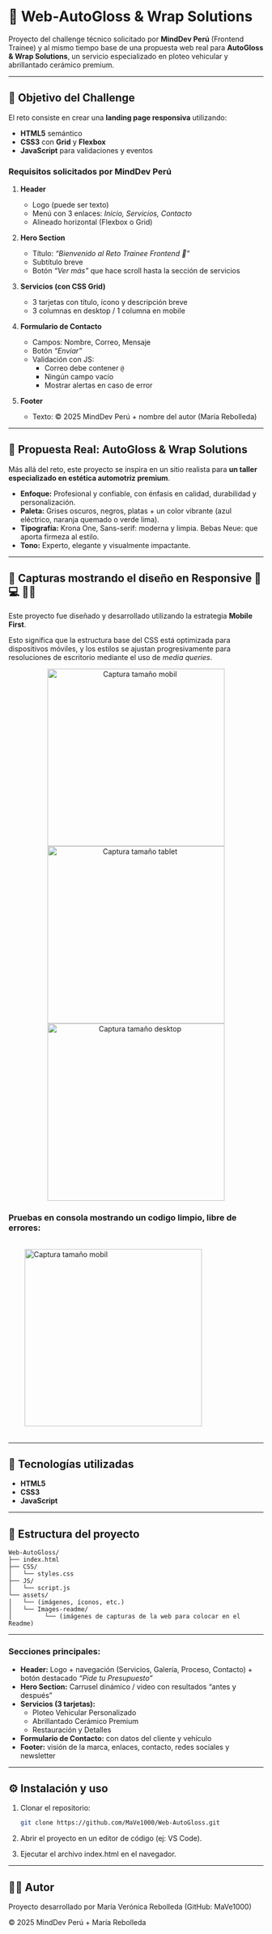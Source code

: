 # 🚗 Web-AutoGloss & Wrap Solutions

Proyecto del challenge técnico solicitado por **MindDev Perú** (Frontend Trainee) y al mismo tiempo base de una propuesta web real para **AutoGloss & Wrap Solutions**, un servicio especializado en ploteo vehicular y abrillantado cerámico premium.

---

## 📌 Objetivo del Challenge

El reto consiste en crear una **landing page responsiva** utilizando:

- **HTML5** semántico
- **CSS3** con **Grid** y **Flexbox**
- **JavaScript** para validaciones y eventos

### Requisitos solicitados por MindDev Perú

1. **Header**

   - Logo (puede ser texto)
   - Menú con 3 enlaces: _Inicio, Servicios, Contacto_
   - Alineado horizontal (Flexbox o Grid)

2. **Hero Section**

   - Título: _“Bienvenido al Reto Trainee Frontend 🚀”_
   - Subtítulo breve
   - Botón _“Ver más”_ que hace scroll hasta la sección de servicios

3. **Servicios (con CSS Grid)**

   - 3 tarjetas con título, ícono y descripción breve
   - 3 columnas en desktop / 1 columna en mobile

4. **Formulario de Contacto**

   - Campos: Nombre, Correo, Mensaje
   - Botón _“Enviar”_
   - Validación con JS:
     - Correo debe contener `@`
     - Ningún campo vacío
     - Mostrar alertas en caso de error

5. **Footer**
   - Texto: © 2025 MindDev Perú + nombre del autor (María Rebolleda)

---

## 🎨 Propuesta Real: AutoGloss & Wrap Solutions

Más allá del reto, este proyecto se inspira en un sitio realista para **un taller especializado en estética automotriz premium**.

- **Enfoque:** Profesional y confiable, con énfasis en calidad, durabilidad y personalización.
- **Paleta:** Grises oscuros, negros, platas + un color vibrante (azul eléctrico, naranja quemado o verde lima).
- **Tipografía:** Krona One, Sans-serif: moderna y limpia. Bebas Neue: que aporta firmeza al estilo.
- **Tono:** Experto, elegante y visualmente impactante.

---

## 📸 Capturas mostrando el diseño en Responsive 📱 💻 👩‍💻

Este proyecto fue diseñado y desarrollado utilizando la estrategia **Mobile First**.

Esto significa que la estructura base del CSS está optimizada para dispositivos móviles, y los estilos se ajustan progresivamente para resoluciones de escritorio mediante el uso de _media queries_.

<p align="center">
  <img src="Assets/Images-readme/Captura mobil 375 px.png" alt="Captura tamaño mobil" height="350">
  <img src="Assets/Images-readme/Captura 768px.png" alt="Captura tamaño tablet" height="350">
  <img src="Assets/Images-readme/Captura 1024px.png" alt="Captura tamaño desktop" height="350">
</p>

### Pruebas en consola mostrando un codigo limpio, libre de errores:

<p style="margin: 2rem;">
  <img src="Assets/Images-readme/Captura test de Consola Limpia.png" alt="Captura tamaño mobil" height="350">
 </p>

---

## 🚀 Tecnologías utilizadas

- **HTML5**
- **CSS3**
- **JavaScript**

---

## 📂 Estructura del proyecto

```
Web-AutoGloss/
├── index.html
├── CSS/
│   └── styles.css
├── JS/
│   └── script.js
└── assets/
│   └── (imágenes, íconos, etc.)
│   └── Images-readme/
│         └── (imágenes de capturas de la web para colocar en el Readme)
```

---

### Secciones principales:

- **Header:** Logo + navegación (Servicios, Galería, Proceso, Contacto) + botón destacado _“Pide tu Presupuesto”_
- **Hero Section:** Carrusel dinámico / video con resultados “antes y después”
- **Servicios (3 tarjetas):**
  - Ploteo Vehicular Personalizado
  - Abrillantado Cerámico Premium
  - Restauración y Detalles
- **Formulario de Contacto:** con datos del cliente y vehículo
- **Footer:** visión de la marca, enlaces, contacto, redes sociales y newsletter

---

## ⚙️ Instalación y uso

1. Clonar el repositorio:
   ```bash
   git clone https://github.com/MaVe1000/Web-AutoGloss.git
   ```
2. Abrir el proyecto en un editor de código (ej: VS Code).

3. Ejecutar el archivo index.html en el navegador.

---

## 🧑‍💻 Autor

Proyecto desarrollado por María Verónica Rebolleda (GitHub: MaVe1000)

© 2025 MindDev Perú + María Rebolleda
